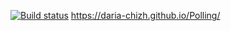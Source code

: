 [![Build status](https://ci.appveyor.com/api/projects/status/ixs3g58gpsy371x0?svg=true)](https://ci.appveyor.com/project/Daria-chizh/polling)
https://daria-chizh.github.io/Polling/
